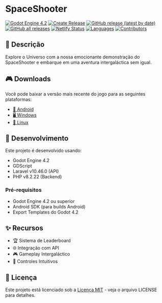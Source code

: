 # SpaceShooter

[![Godot Engine 4.2](https://img.shields.io/badge/GODOT-%23FFFFFF.svg?style=flat&logo=godot-engine)](https://godotengine.org/download)
[![Create Release](https://github.com/Unix-User/SpaceShooter/actions/workflows/create-release.yml/badge.svg)](https://github.com/Unix-User/SpaceShooter/actions/workflows/create-release.yml)
[![GitHub release (latest by date)](https://img.shields.io/github/v/release/Unix-User/SpaceShooter?label=Release&logo=github)](https://github.com/Unix-User/SpaceShooter/releases/latest)
[![GitHub all releases](https://img.shields.io/github/downloads/Unix-User/SpaceShooter/total?label=Downloads&logo=github)](https://github.com/Unix-User/SpaceShooter/releases)
[![Netlify Status](https://api.netlify.com/api/v1/badges/10b00931-c336-4c0b-8c9d-964288e25395/deploy-status)](https://app.netlify.com/sites/game-spaceshooter/deploys)
[![Languages](https://img.shields.io/github/languages/top/Unix-User/SpaceShooter?logo=javascript)](https://github.com/Unix-User/SpaceShooter)
[![Contributors](https://img.shields.io/github/contributors/Unix-User/SpaceShooter?logo=github)](https://github.com/Unix-User/SpaceShooter/graphs/contributors)

## 📝 Descrição

Explore o Universo com a nossa emocionante demonstração do SpaceShooter e embarque em uma aventura intergaláctica sem igual.

## 🎮 Downloads

Você pode baixar a versão mais recente do jogo para as seguintes plataformas:

- [📱 Android](https://github.com/Unix-User/SpaceShooter/releases/latest/download/game.apk)
- [🖥️ Windows](https://github.com/Unix-User/SpaceShooter/releases/latest/download/game-windows.zip)
- [🐧 Linux](https://github.com/Unix-User/SpaceShooter/releases/latest/download/game-linux.zip)

## 🚀 Desenvolvimento

Este projeto é desenvolvido usando:

- Godot Engine 4.2
- GDScript
- Laravel v10.46.0 (API)
- PHP v8.2.22 (Backend)

### Pré-requisitos

- Godot Engine 4.2 ou superior
- Android SDK (para builds Android)
- Export Templates do Godot 4.2

## ✨ Recursos

- 🏆 Sistema de Leaderboard
- 🌐 Integração com API
- 🎮 Gameplay Intergaláctico
- 🚀 Controles Intuitivos

## 📄 Licença

Este projeto está licenciado sob a [Licença MIT](LICENSE) - veja o arquivo LICENSE para detalhes.